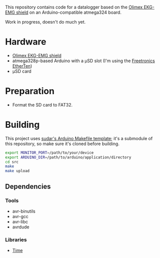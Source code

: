 This repository contains code for a datalogger based on the [Olimex
EKG-EMG shield](https://www.olimex.com/Products/Duino/Shields/SHIELD-EKG-EMG/)
on an Arduino-compatible atmega324 board.

Work in progress, doesn't do much yet.

# Hardware

 - [Olimex EKG-EMG shield](https://www.olimex.com/Products/Duino/Shields/SHIELD-EKG-EMG/)
 - atmega328p-based Arduino with a μSD slot (I'm using the [Freetronics
   EtherTen](http://www.freetronics.com.au/products/etherten))
 - μSD card

# Preparation

 - Format the SD card to FAT32.

# Building

This project uses [sudar's Arduino Makefile
template](https://github.com/sudar/Arduino-Makefile); it's a submodule
of this repository, so make sure it's cloned before building.

```sh
export MONITOR_PORT=/path/to/your/device
export ARDUINO_DIR=/path/to/arduino/application/directory
cd src
make
make upload
```

## Dependencies

### Tools

 - avr-binutils
 - avr-gcc
 - avr-libc
 - avrdude

### Libraries

 - [Time](https://github.com/PaulStoffregen/Time)
